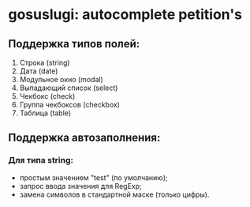 # gosuslugi: autocomplete petition's

## Поддержка типов полей:

1. Строка (string)
2. Дата (date)
3. Модульное окно (modal)
4. Выпадающий список (select)
5. Чекбокс (check)
6. Группа чекбоксов (checkbox)
7. Таблица (table)

## Поддержка автозаполнения:

### Для типа string:
* простым значением "test" (по умолчанию);
* запрос ввода значения для RegExp;
* замена символов в стандартной маске (только цифры).
